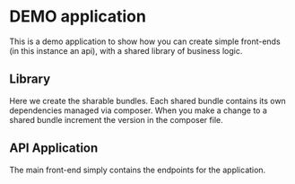 # DEMO application
This is a demo application to show how you can create simple front-ends (in this instance an api), with a shared library of business logic.

## Library
Here we create the sharable bundles. Each shared bundle contains its own dependencies managed via composer. When you make a change to a shared bundle increment the version in the composer file.

## API Application
The main front-end simply contains the endpoints for the application.  